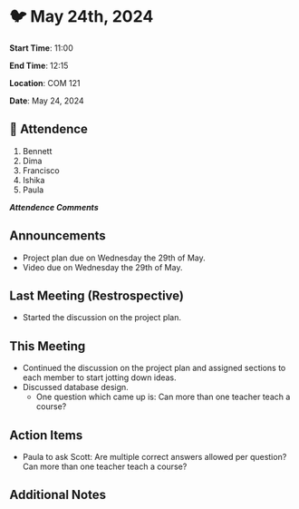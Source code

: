# :bird: May 24th, 2024

**Start Time**: 11:00

**End Time**: 12:15

**Location**: COM 121

**Date**: May 24, 2024

## 👋 Attendence

1. Bennett
2. Dima
3. Francisco
4. Ishika
5. Paula

***Attendence Comments***

## Announcements

- Project plan due on Wednesday the 29th of May.
- Video due on Wednesday the 29th of May.

## Last Meeting (Restrospective)

- Started the discussion on the project plan.

## This Meeting  

- Continued the discussion on the project plan and assigned sections to each member to start jotting down ideas.
- Discussed database design.
  - One question which came up is: Can more than one teacher teach a course?

## Action Items

- Paula to ask Scott: Are multiple correct answers allowed per question? Can more than one teacher teach a course?

## Additional Notes
